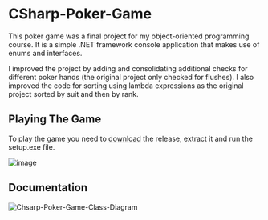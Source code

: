 # CSharp-Poker-Game
This poker game was a final project for my object-oriented programming course. It is a simple .NET framework console application that makes use of enums and interfaces.

I improved the project by adding and consolidating additional checks for different poker hands (the original project only checked for flushes). I also improved the code for sorting using lambda expressions as the original project sorted by suit and then by rank.

## Playing The Game 
To play the game you need to [download](https://github.com/asathkumara/CSharp-Poker-Game/releases/download/v1.0/CSharp-Poker-Game-v1.0.zip) the release, extract it and run the setup.exe file. 

![image](https://user-images.githubusercontent.com/28933557/51796736-9803fb00-21ac-11e9-8e1e-3a01bac752eb.png)

## Documentation

![Chsarp-Poker-Game-Class-Diagram](https://user-images.githubusercontent.com/28933557/54857461-9f331b00-4cbc-11e9-8c6b-64d4e2c5aaa8.JPG)

